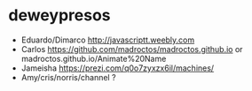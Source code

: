 # deweypresos
- Eduardo/Dimarco http://javascriptt.weebly.com
- Carlos https://github.com/madroctos/madroctos.github.io or madroctos.github.io/Animate%20Name
- Jameisha https://prezi.com/q0o7zyxzx6il/machines/
- Amy/cris/norris/channel ?
